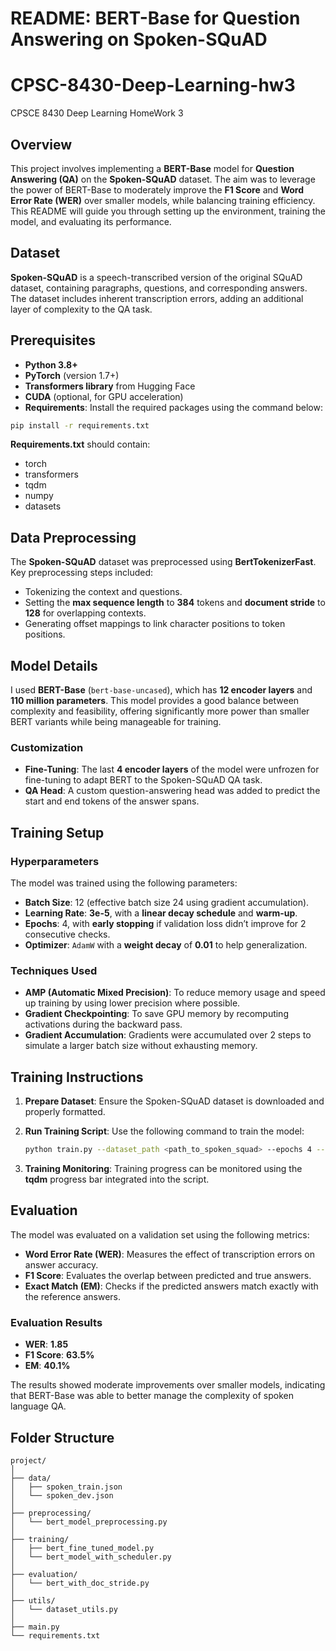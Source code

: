# README: BERT-Base for Question Answering on Spoken-SQuAD
# CPSC-8430-Deep-Learning-hw3
CPSCE 8430 Deep Learning HomeWork 3 

## Overview
This project involves implementing a **BERT-Base** model for **Question Answering (QA)** on the **Spoken-SQuAD** dataset. The aim was to leverage the power of BERT-Base to moderately improve the **F1 Score** and **Word Error Rate (WER)** over smaller models, while balancing training efficiency. This README will guide you through setting up the environment, training the model, and evaluating its performance.

## Dataset
**Spoken-SQuAD** is a speech-transcribed version of the original SQuAD dataset, containing paragraphs, questions, and corresponding answers. The dataset includes inherent transcription errors, adding an additional layer of complexity to the QA task.

## Prerequisites
- **Python 3.8+**
- **PyTorch** (version 1.7+)
- **Transformers library** from Hugging Face
- **CUDA** (optional, for GPU acceleration)
- **Requirements**: Install the required packages using the command below:

```bash
pip install -r requirements.txt
```

**Requirements.txt** should contain:
- torch
- transformers
- tqdm
- numpy
- datasets

## Data Preprocessing
The **Spoken-SQuAD** dataset was preprocessed using **BertTokenizerFast**. Key preprocessing steps included:
- Tokenizing the context and questions.
- Setting the **max sequence length** to **384** tokens and **document stride** to **128** for overlapping contexts.
- Generating offset mappings to link character positions to token positions.

## Model Details
I used **BERT-Base** (`bert-base-uncased`), which has **12 encoder layers** and **110 million parameters**. This model provides a good balance between complexity and feasibility, offering significantly more power than smaller BERT variants while being manageable for training.

### Customization
- **Fine-Tuning**: The last **4 encoder layers** of the model were unfrozen for fine-tuning to adapt BERT to the Spoken-SQuAD QA task.
- **QA Head**: A custom question-answering head was added to predict the start and end tokens of the answer spans.

## Training Setup
### Hyperparameters
The model was trained using the following parameters:
- **Batch Size**: 12 (effective batch size 24 using gradient accumulation).
- **Learning Rate**: **3e-5**, with a **linear decay schedule** and **warm-up**.
- **Epochs**: 4, with **early stopping** if validation loss didn’t improve for 2 consecutive checks.
- **Optimizer**: `AdamW` with a **weight decay** of **0.01** to help generalization.

### Techniques Used
- **AMP (Automatic Mixed Precision)**: To reduce memory usage and speed up training by using lower precision where possible.
- **Gradient Checkpointing**: To save GPU memory by recomputing activations during the backward pass.
- **Gradient Accumulation**: Gradients were accumulated over 2 steps to simulate a larger batch size without exhausting memory.

## Training Instructions
1. **Prepare Dataset**: Ensure the Spoken-SQuAD dataset is downloaded and properly formatted.
2. **Run Training Script**: Use the following command to train the model:
   
   ```bash
   python train.py --dataset_path <path_to_spoken_squad> --epochs 4 --batch_size 12 --learning_rate 3e-5
   ```
3. **Training Monitoring**: Training progress can be monitored using the **tqdm** progress bar integrated into the script.

## Evaluation
The model was evaluated on a validation set using the following metrics:
- **Word Error Rate (WER)**: Measures the effect of transcription errors on answer accuracy.
- **F1 Score**: Evaluates the overlap between predicted and true answers.
- **Exact Match (EM)**: Checks if the predicted answers match exactly with the reference answers.

### Evaluation Results
- **WER**: **1.85**
- **F1 Score**: **63.5%**
- **EM**: **40.1%**

The results showed moderate improvements over smaller models, indicating that BERT-Base was able to better manage the complexity of spoken language QA.

## Folder Structure
```
project/
│
├── data/
│   ├── spoken_train.json
│   └── spoken_dev.json
│
├── preprocessing/
│   └── bert_model_preprocessing.py
│
├── training/
│   ├── bert_fine_tuned_model.py
│   └── bert_model_with_scheduler.py
│
├── evaluation/
│   └── bert_with_doc_stride.py
│
├── utils/
│   └── dataset_utils.py
│
├── main.py
└── requirements.txt
```


